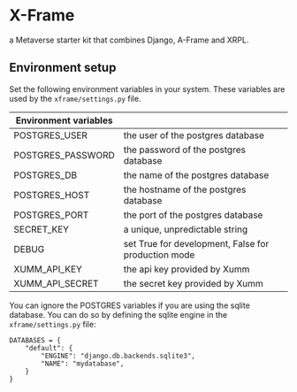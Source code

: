 # X-Frame
a Metaverse starter kit that combines Django, A-Frame and XRPL.

## Environment setup
Set the following environment variables in your system. 
These variables are used by the `xframe/settings.py` file.

| Environment variables  |                                                     |
|------------------------|-----------------------------------------------------|
| POSTGRES_USER          | the user of the postgres database                   |
| POSTGRES_PASSWORD      | the password of the postgres database               |
| POSTGRES_DB            | the name of the postgres database                   |
| POSTGRES_HOST          | the hostname of the postgres database               |
| POSTGRES_PORT          | the port of the postgres database                   |
| SECRET_KEY             | a unique, unpredictable string                      |
| DEBUG                  | set True for development, False for production mode |
| XUMM_API_KEY           | the api key provided by Xumm                        |
| XUMM_API_SECRET        | the secret key provided by Xumm                     |

You can ignore the POSTGRES variables if you are using the sqlite database. 
You can do so by defining the sqlite engine in the `xframe/settings.py` file:
```
DATABASES = {
    "default": {
        "ENGINE": "django.db.backends.sqlite3",
        "NAME": "mydatabase",
    }
}
```